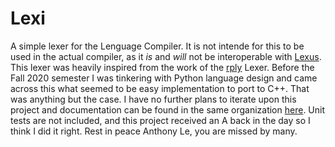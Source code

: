 # Lexi

A simple lexer for the Lenguage Compiler.
It is not intende for this to be used in the actual compiler, as it *is* and *will* not be interoperable with [Lexus](https://github.com/JaredsCompiler/Lexus).
This lexer was heavily inspired from the work of the [rply](https://github.com/alex/rply/blob/master/rply/lexer.py) Lexer.
Before the Fall 2020 semester I was tinkering with Python language design and came across this what seemed to be easy implementation to port to C++.
That was anything but the case.
I have no further plans to iterate upon this project and documentation can be found in the same organization [here](https://github.com/JaredsCompiler/Lexi-Documentation).
Unit tests are not included, and this project received an A back in the day so I think I did it right.
Rest in peace Anthony Le, you are missed by many.
